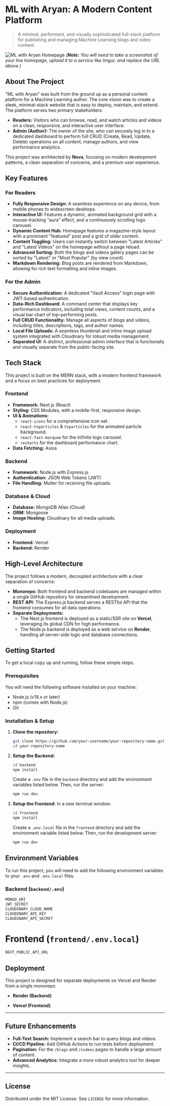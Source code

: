 # ML with Aryan: A Modern Content Platform

> A minimal, performant, and visually sophisticated full-stack platform for publishing and managing Machine Learning blogs and video content.

![ML with Aryan Homepage](https://i.imgur.com/your-screenshot-url.png) 
*(**Note:** You will need to take a screenshot of your live homepage, upload it to a service like Imgur, and replace the URL above.)*

## About The Project

"ML with Aryan" was built from the ground up as a personal content platform for a Machine Learning author. The core vision was to create a sleek, minimal-stack website that is easy to deploy, maintain, and extend. The platform serves two primary stakeholders:

*   **Readers:** Visitors who can browse, read, and watch articles and videos on a clean, responsive, and interactive user interface.
*   **Admin (Author):** The owner of the site, who can securely log in to a dedicated dashboard to perform full CRUD (Create, Read, Update, Delete) operations on all content, manage authors, and view performance analytics.

This project was architected by **Nova**, focusing on modern development patterns, a clean separation of concerns, and a premium user experience.

## Key Features

### For Readers
*   **Fully Responsive Design:** A seamless experience on any device, from mobile phones to widescreen desktops.
*   **Interactive UI:** Features a dynamic, animated background grid with a mouse-tracking "aura" effect, and a continuously scrolling logo carousel.
*   **Dynamic Content Hub:** Homepage features a magazine-style layout with a prominent "featured" post and a grid of older content.
*   **Content Toggling:** Users can instantly switch between "Latest Articles" and "Latest Videos" on the homepage without a page reload.
*   **Advanced Sorting:** Both the blogs and videos gallery pages can be sorted by "Latest" or "Most Popular" (by view count).
*   **Markdown Rendering:** Blog posts are rendered from Markdown, allowing for rich text formatting and inline images.

### For the Admin
*   **Secure Authentication:** A dedicated "Vault Access" login page with JWT-based authentication.
*   **Data-Rich Dashboard:** A command center that displays key performance indicators, including total views, content counts, and a visual bar chart of top-performing posts.
*   **Full CRUD Functionality:** Manage all aspects of blogs and videos, including titles, descriptions, tags, and author names.
*   **Local File Uploads:** A seamless thumbnail and inline image upload system integrated with Cloudinary for robust media management.
*   **Separated UI:** A distinct, professional admin interface that is functionally and visually separate from the public-facing site.

## Tech Stack

This project is built on the MERN stack, with a modern frontend framework and a focus on best practices for deployment.

### Frontend
*   **Framework:** Next.js (React)
*   **Styling:** CSS Modules, with a mobile-first, responsive design.
*   **UI & Animations:**
    *   `react-icons` for a comprehensive icon set.
    *   `react-tsparticles` & `tsparticles` for the animated particle background.
    *   `react-fast-marquee` for the infinite logo carousel.
    *   `recharts` for the dashboard performance chart.
*   **Data Fetching:** Axios

### Backend
*   **Framework:** Node.js with Express.js
*   **Authentication:** JSON Web Tokens (JWT)
*   **File Handling:** Multer for receiving file uploads.

### Database & Cloud
*   **Database:** MongoDB Atlas (Cloud)
*   **ORM:** Mongoose
*   **Image Hosting:** Cloudinary for all media uploads.

### Deployment
*   **Frontend:** Vercel
*   **Backend:** Render

## High-Level Architecture

The project follows a modern, decoupled architecture with a clear separation of concerns:

*   **Monorepo:** Both frontend and backend codebases are managed within a single GitHub repository for streamlined development.
*   **REST API:** The Express.js backend serves a RESTful API that the frontend consumes for all data operations.
*   **Separate Deployments:**
    *   The Next.js frontend is deployed as a static/SSR site on **Vercel**, leveraging its global CDN for high performance.
    *   The Node.js backend is deployed as a web service on **Render**, handling all server-side logic and database connections.

## Getting Started

To get a local copy up and running, follow these simple steps.

### Prerequisites

You will need the following software installed on your machine:
*   Node.js (v18.x or later)
*   npm (comes with Node.js)
*   Git

### Installation & Setup

1.  **Clone the repository:**
    ```sh
    git clone https://github.com/your-username/your-repository-name.git
    cd your-repository-name
    ```

2.  **Setup the Backend:**
    ```sh
    cd backend
    npm install
    ```
    Create a `.env` file in the `backend` directory and add the environment variables listed below. Then, run the server:
    ```sh
    npm run dev
    ```

3.  **Setup the Frontend:**
    In a new terminal window:
    ```sh
    cd frontend
    npm install
    ```
    Create a `.env.local` file in the `frontend` directory and add the environment variable listed below. Then, run the development server:
    ```sh
    npm run dev
    ```

## Environment Variables

To run this project, you will need to add the following environment variables to your `.env` and `.env.local` files.

### Backend (`backend/.env`)

```sh
MONGO_URI
JWT_SECRET
CLOUDINARY_CLOUD_NAME
CLOUDINARY_API_KEY
CLOUDINARY_API_SECRET
```

# Frontend (`frontend/.env.local`)

```sh
NEXT_PUBLIC_API_URL
```

## Deployment

This project is designed for separate deployments on Vercel and Render from a single monorepo.

- **Render (Backend)**

- **Vercel (Frontend)**

---

## Future Enhancements

- **Full-Text Search:** Implement a search bar to query blogs and videos.  
- **CI/CD Pipeline:** Add GitHub Actions to run tests before deployment.  
- **Pagination:** For the `/blogs` and `/videos` pages to handle a large amount of content.  
- **Advanced Analytics:** Integrate a more robust analytics tool for deeper insights.

---

## License

Distributed under the MIT License. See `LICENSE` for more information.
